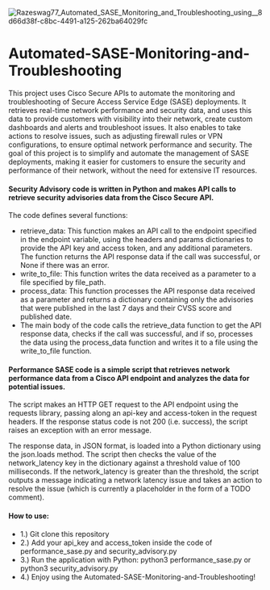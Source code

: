 ![Razeswag77_Automated_SASE_Monitoring_and_Troubleshooting_using__8d66d38f-c8bc-4491-a125-262ba64029fc](https://user-images.githubusercontent.com/68110223/216912512-68a1c002-47f7-4492-b7e3-15c1901fce56.png)

# Automated-SASE-Monitoring-and-Troubleshooting
This project uses Cisco Secure APIs to automate the monitoring and troubleshooting of Secure Access Service Edge (SASE) deployments. It retrieves real-time network performance and security data, and uses this data to provide customers with visibility into their network, create custom dashboards and alerts and troubleshoot issues. It also enables to take actions to resolve issues, such as adjusting firewall rules or VPN configurations, to ensure optimal network performance and security. The goal of this project is to simplify and automate the management of SASE deployments, making it easier for customers to ensure the security and performance of their network, without the need for extensive IT resources.

#### Security Advisory code is written in Python and makes API calls to retrieve security advisories data from the Cisco Secure API.

The code defines several functions:

- retrieve_data: This function makes an API call to the endpoint specified in the endpoint variable, using the headers and params dictionaries to provide the API key and access token, and any additional parameters. The function returns the API response data if the call was successful, or None if there was an error.
- write_to_file: This function writes the data received as a parameter to a file specified by file_path.
- process_data: This function processes the API response data received as a parameter and returns a dictionary containing only the advisories that were published in the last 7 days and their CVSS score and published date.
- The main body of the code calls the retrieve_data function to get the API response data, checks if the call was successful, and if so, processes the data using the process_data function and writes it to a file using the write_to_file function.

#### Performance SASE code is a simple script that retrieves network performance data from a Cisco API endpoint and analyzes the data for potential issues. 

The script makes an HTTP GET request to the API endpoint using the requests library, passing along an api-key and access-token in the request headers. If the response status code is not 200 (i.e. success), the script raises an exception with an error message.

The response data, in JSON format, is loaded into a Python dictionary using the json.loads method. The script then checks the value of the network_latency key in the dictionary against a threshold value of 100 milliseconds. If the network_latency is greater than the threshold, the script outputs a message indicating a network latency issue and takes an action to resolve the issue (which is currently a placeholder in the form of a TODO comment).

#### How to use:

- 1.) Git clone this repository
- 2.) Add your api_key and access_token inside the code of performance_sase.py and security_advisory.py
- 3.) Run the application with Python: python3 performance_sase.py or python3 security_advisory.py
- 4.) Enjoy using the Automated-SASE-Monitoring-and-Troubleshooting! 



